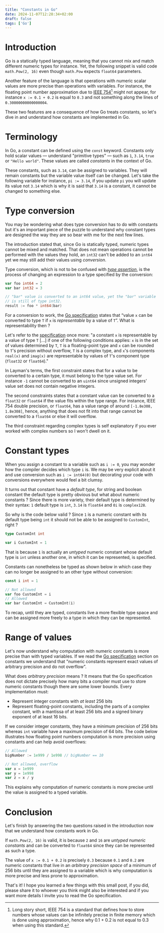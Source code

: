 ```yaml
---
title: "Constants in Go"
date: 2024-11-07T12:28:34+02:00
draft: false
tags: ['Go']
---
```

# Introduction
<!--start-summary-->

Go is a statically typed language, meaning that you cannot mix and match different numeric types for instance.  Yet, the following snippet is valid code  `math.Pow(2, 16)` even though `math.Pow` expects `float64` parameters.

Another feature of the language is that operations with numeric scalar values are more precise than operations with variables. For instance, the floating point number approximation due to [IEEE 754](https://en.wikipedia.org/wiki/IEEE_754)[^1] might not appear, for instance `x := 0.1 + 0.2` is equal to `0.3` and not something along the lines of `0.30000000000000004`. 

These two features are a consequence of how Go treats constants, so let's dive in and understand how constants are implemented in Go.



# Terminology

In Go, a constant can be defined using the `const` keyword. Constants only hold scalar values — understand "primitive types" — such as `1`, `3.14`, `true` or `"Hello world"`. These values are called *constants* in the context of Go.

These constants, such as `3.14`, can be assigned to variables. They will remain constants but the variable value itself can be changed. Let's take the following variable for instance, `pi := 3.14`, if you update `pi` you will update its value not `3.14` which is why it is said that `3.14` is a constant, it cannot be changed to something else.



# Type conversion

You may be wondering what does type conversion has to do with constants but it's an important piece of the puzzle to understand why constant types are designed the way they are so bear with me for the next few lines.

The introduction stated that, since Go is statically typed, numeric types cannot be mixed and matched. That does not mean operations cannot be performed with the values they hold, an `int32` can't be added to an `int64` yet we may still add their values using *conversion*. 

Type conversion, which is not to be confused with *[type assertion](https://go.dev/ref/spec#Type_assertions)*, is the process of changing an expression to a type specified by the conversion:

```go
var foo int64 = 2
var bar int32 = 3

// "bar" value is converted to an int64 value, yet the "bar" variable
// is still of type int32.
result := foo * int64(bar)
```

For a conversion to work, the [Go specification](https://go.dev/ref/spec#Conversions) states that “value `x` can be converted to type `T` if `x` is *representable* by a value of `T`”. What is representability then ?  

Let's refer to the [specification](https://go.dev/ref/spec#Representability) once more: "a constant `x` is representable by a value of type `T` [...] if one of the following conditions applies: `x` is in the set of values determined by `T`, `T` is a floating-point type and `x` can be rounded to `T`'s precision without overflow, `T` is a complex type, and `x`'s components `real(x)` and `imag(x)` are representable by values of `T`'s component type (`float32` or `float64`)."

In Layman's terms, the first constraint states that for a value to be converted to a certain type, it must belong to the type value set. For instance `-1` cannot be converted to an `uint64` since unsigned integers' value set does not contain negative integers. 

The second constraints states that a constant value can be converted to a `float32` or `float64` if the value fits within the type range. For instance, IEEE 754 double precision, or `float64`, has a value range of around `[-1.8e308, 1.8e308]`, hence, anything that does not fit into that range cannot be converted to a `float64` or else it will overflow. 

The third constraint regarding complex types is self explanatory if you ever worked with complex numbers so I won't dwell on it.



# Constant types

When you assign a constant to a variable such as `i := 0`, you may wonder how the compiler decides which type `i` is. We may be very explicit about it and use conversion such as `i := int64(0)` but decorating your code with conversions everywhere would feel a bit clumsy.

It turns out that constant have a *default type*, for string and boolean constant the default type is pretty obvious but what about numeric constants ? Since there is more variety, their default type is determined by their syntax: `1` default type is `int`, `3.14` is `float64` and `0i` is `complex128`.

So why is the code below valid ? Since `1` is a numeric constant with its default type being `int` it should not be able to be assigned to `CustomInt`, right ?

```go
type CustomInt int

var i CustomInt = 1
```

That is because `1` is actually an *untyped* numeric constant whose default type is `int` unless another one, in which it can be represented, is specified.

Constants can nonetheless be typed as shown below in which case they can no longer be assigned to an other type without conversion:

```go
const i int = 1

// Not allowed
var foo CustomInt = i
// Allowed
var bar CustomInt = CustomInt(i)
```

To recap, until they are typed, constants live a more flexible type space and can be assigned more freely to a type in which they can be represented.



# Range of values

Let's now understand why computation with numeric constants is more precise than with typed variables. If we read the [Go specification](https://go.dev/ref/spec#Constants) section on constants we understand that "numeric constants represent exact values of arbitrary precision and do not overflow". 

What does *arbitrary precision* means ? It means that the Go specification does not dictate precisely how many bits a compiler must use to store numeric constants though there are some lower bounds. Every implementation must:

- Represent integer constants with *at least* 256 bits
- Represent floating-point constants, including the parts of a complex constant, with a mantissa of at least 256 bits and a signed binary exponent of at least 16 bits.

If we consider integer constants, they have a minimum precision of 256 bits whereas `int` variable have a maximum precision of 64 bits.  The code below illustrates how floating point numbers computation is more precision using constants and can help avoid overflows:

```go
// Allowed
bigNumber := 1e999 / 1e998 // bigNumber == 10

// Not allowed, overflow
var x = 1e999
var y = 1e998
var z = x / y
```

This explains why computation of numeric constants is more precise until the value is assigned to a typed variable.



# Conclusion

Let's finish by answering the two questions raised in the introduction now that we understand how constants work in Go.

If `math.Pow(2, 16)` is valid, it is because `2` and `16` are *untyped numeric constants* and can be converted to `float64` since they can be represented as such a type.

The value of `x := 0.1 + 0.2` is precisely `0.3` because `0.1` and `0.2` are numeric constants that live in an *arbitrary precision space* of a minimum of 256 bits until they are assigned to a variable which is why computation is more precise and less prone to approximation.

That's it! I hope you learned a few things with this small post, if you did, please share it to whoever you think might also be interested and if you want more details I invite you to read the Go specification.


[^1]: Long story short, IEEE 754 is a standard that defines how to store numbers whose values can be infinitely precise in finite memory which is done using approximation, hence why 0.1 + 0.2 is not equal to 0.3 when using this standard.
